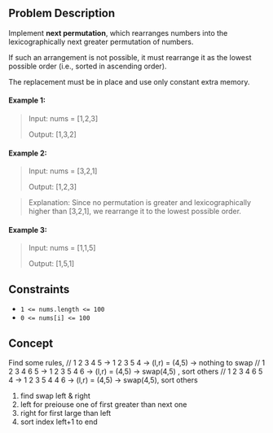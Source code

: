 ## Problem Description

Implement **next permutation**, which rearranges numbers into the lexicographically next greater permutation of numbers.

If such an arrangement is not possible, it must rearrange it as the lowest possible order (i.e., sorted in ascending order).

The replacement must be in place and use only constant extra memory.

#### Example 1:
> Input: nums = [1,2,3]
>
> Output: [1,3,2]

#### Example 2:
> Input: nums = [3,2,1]
>
> Output: [1,2,3]

> Explanation: Since no permutation is greater and lexicographically higher than [3,2,1], we rearrange it to the lowest possible order.

#### Example 3:
> Input: nums = [1,1,5]
>
> Output: [1,5,1]

## Constraints

- `1 <= nums.length <= 100`
- `0 <= nums[i] <= 100`

## Concept
Find some rules,
// 1 2 3 4 5 -> 1 2 3 5 4 -> (l,r) = (4,5) -> nothing to swap
// 1 2 3 4 6 5 -> 1 2 3 5 4 6 -> (l,r) = (4,5) -> swap(4,5) , sort others
// 1 2 3 4 6 5 4 -> 1 2 3 5 4 4 6 -> (l,r) = (4,5) -> swap(4,5), sort others 

1. find swap left & right
2. left for preiouse one of first greater than next one
3. right for first large than left
4. sort index left+1 to end
